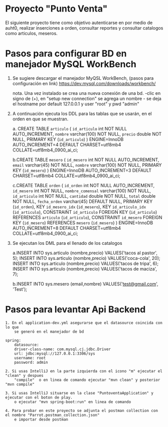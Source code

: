 # Proyecto "Punto Venta"

El siguiente proyecto tiene como objetivo autenticarse en por medio de auht0, realizar
inserciones a orden, consultar reportes y consultar catalogos como articulos, meseros.

# Pasos para configurar BD en manejador MySQL WorkBench

1. Se sugiere descargar el manejador MyQSL WorkBench, (pasos para configuración en link)
    https://dev.mysql.com/downloads/workbench/

    nota. Una vez instalado se crea una nueva conexión de una bd.
            -clic en signo de (+), en "setup new connection" se agrega un nombre
            - se deja el hostname por default 127.0.0.1 y user "root" y pwd "admin"

2. A continuación ejecuta los DDL para las tablas que se usarán, en el orden en que se muestran.

    a. CREATE TABLE `articulo` (
        `id_articulo` int NOT NULL AUTO_INCREMENT,
        `nombre` varchar(100) NOT NULL,
        `precio` double NOT NULL,
        PRIMARY KEY (`id_articulo`)
        ) ENGINE=InnoDB AUTO_INCREMENT=4 DEFAULT CHARSET=utf8mb4 COLLATE=utf8mb4_0900_ai_ci;
    
    b.CREATE TABLE `mesero` (
       `id_mesero` int NOT NULL AUTO_INCREMENT,
       `email` varchar(45) NOT NULL,
       `nombre` varchar(100) NOT NULL,
       PRIMARY KEY (`id_mesero`)
       ) ENGINE=InnoDB AUTO_INCREMENT=3 DEFAULT CHARSET=utf8mb4 COLLATE=utf8mb4_0900_ai_ci;

    c.CREATE TABLE `orden` (
       `id_orden` int NOT NULL AUTO_INCREMENT,
       `id_mesero` int NOT NULL,
       `nombre_comensal` varchar(100) NOT NULL,
       `id_articulo` int NOT NULL,
       `cantidad` double NOT NULL,
       `total` double NOT NULL,
       `fecha_orden` varchar(45) DEFAULT NULL,
       PRIMARY KEY (`id_orden`),
       KEY `id_mesero_idx` (`id_mesero`),
       KEY `id_articulo_idx` (`id_articulo`),
       CONSTRAINT `id_articulo` FOREIGN KEY (`id_articulo`) REFERENCES `articulo` (`id_articulo`),
       CONSTRAINT `id_mesero` FOREIGN KEY (`id_mesero`) REFERENCES `mesero` (`id_mesero`)
       ) ENGINE=InnoDB AUTO_INCREMENT=8 DEFAULT CHARSET=utf8mb4 COLLATE=utf8mb4_0900_ai_ci;

3. Se ejecutan los DML para el llenado de los catalogos
    
    a.INSERT INTO sys.articulo (nombre,precio) VALUES('tacos al pastor', 5);
      INSERT INTO sys.articulo (nombre,precio) VALUES('coca-cola', 20);
      INSERT INTO sys.articulo (nombre,precio) VALUES('tacos de tripa', 6);
      INSERT INTO sys.articulo (nombre,precio) VALUES('tacos de maciza', 7);

    b.INSERT INTO sys.mesero (email,nombre) VALUES('test@gmail.com', 'Test');


# Pasos para levantar Api Backend
    1. En el application-dev.yml asegurarse que el datasource coincida con lo que 
        se generó en el manejador de bd

    spring:
        datasource:
        driver-class-name: com.mysql.cj.jdbc.Driver
        url: jdbc:mysql://127.0.0.1:3306/sys
        username: root
        password: admin

    2. Si usas IntelliJ en la parte izquierda con el icono "m" ejecutar el "clean" y despues
        "compile"  o en linea de comando ejecutar "mvn clean" y posterior "mvn compile"

    3. Si usas IntelliJ situarse en la clase "PuntoventaApplication" y ejecutar con el boton de play.
        o ejecutar "mvn spring-boot:run" en linea de comando

    4. Para probar en este proyecto se adjunta el postman collection con el nombre "Parrot.postman_collection.json"
        e importar desde postman 